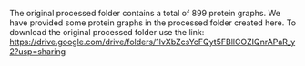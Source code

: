 The original processed folder contains a total of 899 protein graphs. We have provided some protein graphs in the processed folder created here. To download the original processed folder use the link: https://drive.google.com/drive/folders/1lvXbZcsYcFQyt5FBllCOZIQnrAPaR_y2?usp=sharing

